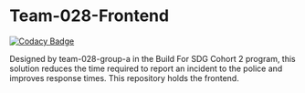 # Team-028-Frontend

[![Codacy Badge](https://api.codacy.com/project/badge/Grade/4367f78750c340d5aacaf99e7dd63982)](https://app.codacy.com/gh/BuildForSDGCohort2/Team-028-Frontend?utm_source=github.com&utm_medium=referral&utm_content=BuildForSDGCohort2/Team-028-Frontend&utm_campaign=Badge_Grade_Settings)

Designed by team-028-group-a in the Build For SDG Cohort 2 program, this solution reduces the time required to report an incident to the police and improves response times. This repository holds the frontend.
